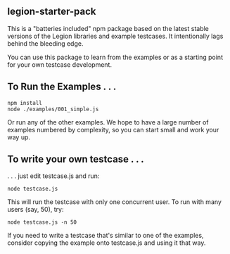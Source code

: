 
legion-starter-pack
-------------------

This is a "batteries included" npm package based on the latest stable
versions of the Legion libraries and example testcases. It intentionally
lags behind the bleeding edge.

You can use this package to learn from the examples or as a starting point for
your own testcase development.

To Run the Examples . . .
-------------------------

	npm install
	node ./examples/001_simple.js

Or run any of the other examples. We hope to have a large number of examples
numbered by complexity, so you can start small and work your way up.

To write your own testcase . . .
--------------------------------

. . . just edit testcase.js and run:

	node testcase.js

This will run the testcase with only one concurrent user. To run with many
users (say, 50), try:

	node testcase.js -n 50

If you need to write a testcase that's similar to one of the examples, consider
copying the example onto testcase.js and using it that way.
